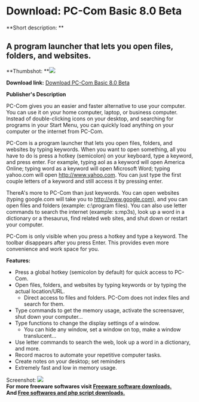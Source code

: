 # Download: PC-Com Basic 8.0 Beta

**Short description: **

## A program launcher that lets you open files, folders, and websites.

  
**Thumbshot: **![](http://www.freewarefiles.com/screenshot/pccomshot_md.gif)   
  
**Download link:** [Download PC-Com Basic 8.0 Beta](http://freesoftwares.boysofts.com/PC-Com-Basic-Beta_program_21905.html)  
  

**Publisher's Description**  
  

PC-Com gives you an easier and faster alternative to use your computer. You
can use it on your home computer, laptop, or business computer. Instead of
double-clicking icons on your desktop, and searching for programs in your
Start Menu, you can quickly load anything on your computer or the internet
from PC-Com.

PC-Com is a program launcher that lets you open files, folders, and websites
by typing keywords. When you want to open something, all you have to do is
press a hotkey (semicolon) on your keyboard, type a keyword, and press enter.
For example, typing aol as a keyword will open America Online; typing word as
a keyword will open Microsoft Word; typing yahoo.com will open
http://www.yahoo.com. You can just type the first couple letters of a keyword
and still access it by pressing enter.

ThereA's more to PC-Com than just keywords. You can open websites (typing
google.com will take you to http://www.google.com), and you can open files and
folders (example: c:\program files). You can also use letter commands to
search the internet (example: s:mp3s), look up a word in a dictionary or a
thesaurus, find related web sites, and shut down or restart your computer.

PC-Com is only visible when you press a hotkey and type a keyword. The toolbar
disappears after you press Enter. This provides even more convenience and work
space for you.

**Features:**

  * Press a global hotkey (semicolon by default) for quick access to PC-Com. 
  * Open files, folders, and websites by typing keywords or by typing the actual location/URL. 
    * Direct access to files and folders. PC-Com does not index files and search for them.
  * Type commands to get the memory usage, activate the screensaver, shut down your computer... 
  * Type functions to change the display settings of a window. 
    * You can hide any window, set a window on top, make a window translucent...
  * Use letter commands to search the web, look up a word in a dictionary, and more. 
  * Record macros to automate your repetitive computer tasks. 
  * Create notes on your desktop; set reminders 
  * Extremely fast and low in memory usage. 

  
  
Screenshot: ![](http://www.freewarefiles.com/screenshot/pccomshot.gif)  
**For more freeware softwares visit [Freeware software downloads.](http://freesoftwares.boysofts.com/)**   
**And [Free softwares and php script downloads.](http://www.boysofts.com/)**

